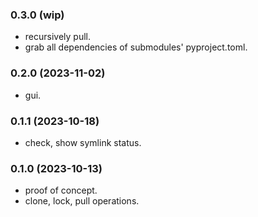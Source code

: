 
### 0.3.0 (wip)

- recursively pull.
- grab all dependencies of submodules' pyproject.toml.

### 0.2.0 (2023-11-02)

- gui.

### 0.1.1 (2023-10-18)

- check, show symlink status.

### 0.1.0 (2023-10-13)

- proof of concept.
- clone, lock, pull operations.
